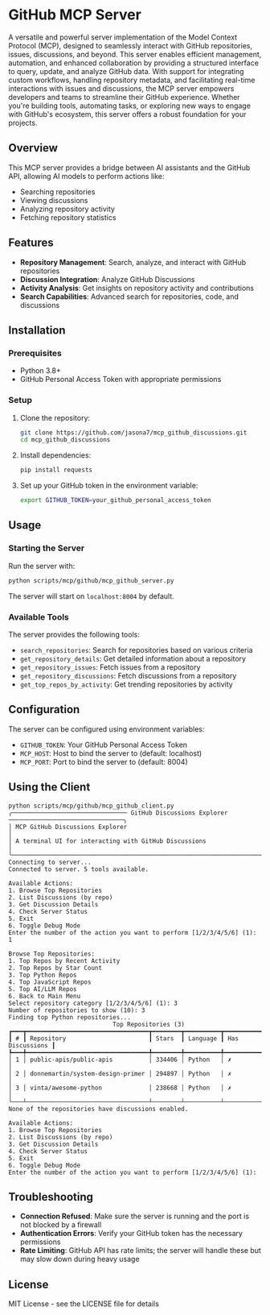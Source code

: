 # GitHub MCP Server

A versatile and powerful server implementation of the Model Context Protocol (MCP), designed to seamlessly interact with GitHub repositories, issues, discussions, and beyond. This server enables efficient management, automation, and enhanced collaboration by providing a structured interface to query, update, and analyze GitHub data. With support for integrating custom workflows, handling repository metadata, and facilitating real-time interactions with issues and discussions, the MCP server empowers developers and teams to streamline their GitHub experience. Whether you're building tools, automating tasks, or exploring new ways to engage with GitHub's ecosystem, this server offers a robust foundation for your projects.


## Overview

This MCP server provides a bridge between AI assistants and the GitHub API, allowing AI models to perform actions like:

- Searching repositories
- Viewing discussions
- Analyzing repository activity
- Fetching repository statistics

## Features

- **Repository Management**: Search, analyze, and interact with GitHub repositories
- **Discussion Integration**: Analyze GitHub Discussions
- **Activity Analysis**: Get insights on repository activity and contributions
- **Search Capabilities**: Advanced search for repositories, code, and discussions

## Installation

### Prerequisites

- Python 3.8+
- GitHub Personal Access Token with appropriate permissions

### Setup

1. Clone the repository:
   ```bash
   git clone https://github.com/jasona7/mcp_github_discussions.git
   cd mcp_github_discussions
   ```

2. Install dependencies:
   ```bash
   pip install requests
   ```

3. Set up your GitHub token in the environment variable:
   ```bash
   export GITHUB_TOKEN=your_github_personal_access_token
   ```

## Usage

### Starting the Server

Run the server with:

```bash
python scripts/mcp/github/mcp_github_server.py
```

The server will start on `localhost:8004` by default.

### Available Tools

The server provides the following tools:

- `search_repositories`: Search for repositories based on various criteria
- `get_repository_details`: Get detailed information about a repository
- `get_repository_issues`: Fetch issues from a repository
- `get_repository_discussions`: Fetch discussions from a repository
- `get_top_repos_by_activity`: Get trending repositories by activity

## Configuration

The server can be configured using environment variables:

- `GITHUB_TOKEN`: Your GitHub Personal Access Token
- `MCP_HOST`: Host to bind the server to (default: localhost)
- `MCP_PORT`: Port to bind the server to (default: 8004)


## Using the Client 

```
python scripts/mcp/github/mcp_github_client.py
╭──────────────────────────────── GitHub Discussions Explorer ────────────────────────────────╮
│ MCP GitHub Discussions Explorer                                                             │
│ A terminal UI for interacting with GitHub Discussions                                       │
╰─────────────────────────────────────────────────────────────────────────────────────────────╯
Connecting to server...
Connected to server. 5 tools available.

Available Actions:
1. Browse Top Repositories
2. List Discussions (by repo)
3. Get Discussion Details
4. Check Server Status
5. Exit
6. Toggle Debug Mode
Enter the number of the action you want to perform [1/2/3/4/5/6] (1): 1

Browse Top Repositories:
1. Top Repos by Recent Activity
2. Top Repos by Star Count
3. Top Python Repos
4. Top JavaScript Repos
5. Top AI/LLM Repos
6. Back to Main Menu
Select repository category [1/2/3/4/5/6] (1): 3
Number of repositories to show (10): 3
Finding top Python repositories...
                             Top Repositories (3)                             
┏━━━┳━━━━━━━━━━━━━━━━━━━━━━━━━━━━━━━━━━┳━━━━━━━━┳━━━━━━━━━━┳━━━━━━━━━━━━━━━━━┓
┃ # ┃ Repository                       ┃ Stars  ┃ Language ┃ Has Discussions ┃
┡━━━╇━━━━━━━━━━━━━━━━━━━━━━━━━━━━━━━━━━╇━━━━━━━━╇━━━━━━━━━━╇━━━━━━━━━━━━━━━━━┩
│ 1 │ public-apis/public-apis          │ 334406 │ Python   │ ✗               │
│ 2 │ donnemartin/system-design-primer │ 294897 │ Python   │ ✗               │
│ 3 │ vinta/awesome-python             │ 238668 │ Python   │ ✗               │
└───┴──────────────────────────────────┴────────┴──────────┴─────────────────┘
None of the repositories have discussions enabled.

Available Actions:
1. Browse Top Repositories
2. List Discussions (by repo)
3. Get Discussion Details
4. Check Server Status
5. Exit
6. Toggle Debug Mode
Enter the number of the action you want to perform [1/2/3/4/5/6] (1): 
```

## Troubleshooting

- **Connection Refused**: Make sure the server is running and the port is not blocked by a firewall
- **Authentication Errors**: Verify your GitHub token has the necessary permissions
- **Rate Limiting**: GitHub API has rate limits; the server will handle these but may slow down during heavy usage

## License

MIT License - see the LICENSE file for details

